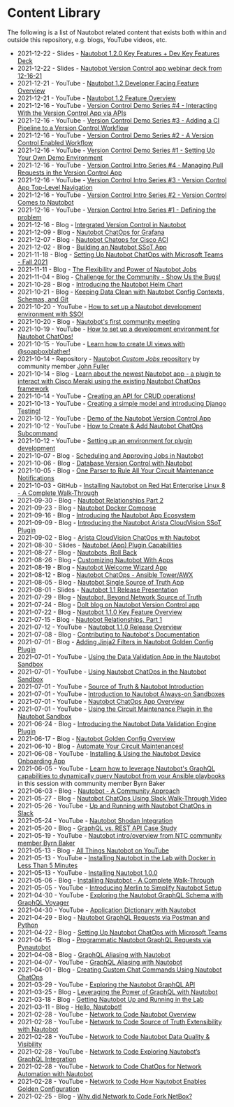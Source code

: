 # Content Library

The following is a list of Nautobot related content that exists both within and outside this repository, e.g. blogs, YouTube videos, etc.

* 2021-12-22 - Slides - [Nautobot 1.2.0 Key Features + Dev Key Features Deck](slides/Nautobot_1.2.0_Key_Features_+_Dev_Key_Features.pdf)
* 2021-12-22 - Slides - [Nautobot Version Control app webinar deck from 12-16-21](slides/Version_Control_Rollout_Dec_2021.pdf)
* 2021-12-21 - YouTube - [Nautobot 1.2 Developer Facing Feature Overview](https://youtu.be/IWLJ_VGa7po)
* 2021-12-21 - YouTube - [Nautobot 1.2 Feature Overview](https://youtu.be/-F_bbo-0veQ)
* 2021-12-16 - YouTube - [Version Control Demo Series #4 - Interacting With the Version Control App via APIs](https://youtu.be/OZdvAjXv7yo)
* 2021-12-16 - YouTube - [Version Control Demo Series #3 - Adding a CI Pipeline to a Version Control Workflow](https://youtu.be/N5u57MJXJSU)
* 2021-12-16 - YouTube - [Version Control Demo Series #2 - A Version Control Enabled Workflow](https://youtu.be/M9fskE5oXrk)
* 2021-12-16 - YouTube - [Version Control Demo Series #1 - Setting Up Your Own Demo Environment](https://youtu.be/XHrTHwhbZLc)
* 2021-12-16 - YouTube - [Version Control Intro Series #4 - Managing Pull Requests in the Version Control App](https://youtu.be/MrYM9qCvsjQ)
* 2021-12-16 - YouTube - [Version Control Intro Series #3 - Version Control App Top-Level Navigation](https://youtu.be/_spfhP6jlak)
* 2021-12-16 - YouTube - [Version Control Intro Series #2 - Version Control Comes to Nautobot](https://youtu.be/hRrBffPdyfw)
* 2021-12-16 - YouTube - [Version Control Intro Series #1 - Defining the problem](https://youtu.be/2PqgYV2575Q)
* 2021-12-16 - Blog - [Integrated Version Control in Nautobot](https://blog.networktocode.com/post/nautobot-version-control-roundup/)
* 2021-12-09 - Blog - [Nautobot ChatOps for Grafana](https://blog.networktocode.com/post/nautobot-chatops-for-grafana/)
* 2021-12-07 - Blog - [Nautobot Chatops for Cisco ACI](https://blog.networktocode.com/post/nautobot-chatops-for-cisco-aci/)
* 2021-12-02 - Blog - [Building an Nautobot SSoT App](https://blog.networktocode.com/post/building-an-nautobot-ssot-app/)
* 2021-11-18 - Blog - [Setting Up Nautobot ChatOps with Microsoft Teams - Fall 2021](https://blog.networktocode.com/post/setting-up-nautobot-chatops-with-msteams-fall-2021/)
* 2021-11-11 - Blog - [The Flexibility and Power of Nautobot Jobs](https://blog.networktocode.com/post/flexibility-and-power-of-nautobot-jobs/)
* 2021-11-04 - Blog - [Challenge for the Community - Show Us the Bugs!](https://blog.networktocode.com/post/show-us-the-bugs/)
* 2021-10-28 - Blog - [Introducing the Nautobot Helm Chart](http://blog.networktocode.com/post/nautobot-helm-charts/)
* 2021-10-21 - Blog - [Keeping Data Clean with Nautobot Config Contexts, Schemas, and Git](https://blog.networktocode.com/post/keeping-data-clean-in-nautobot/)
* 2021-10-20 - YouTube - [How to set up a Nautobot development environment with SSO!](https://www.youtube.com/watch?v=PYRdKT1MlLc)
* 2021-10-20 - Blog - [Nautobot's first community meeting](https://blog.networktocode.com/post/nautobot-community-meetings/)
* 2021-10-19 - YouTube - [How to set up a development environment for Nautobot ChatOps!](https://youtu.be/2gTkCspDWXY)
* 2021-10-15 - YouTube - [Learn how to create UI views with @soapboxblather!](https://www.youtube.com/watch?v=2e4Gx317ffY)
* 2021-10-14 - Repository - [Nautobot *Custom Jobs* repository](https://github.com/JohnFu11er/Nautobot_Custom_Jobs) by community member [John Fuller](https://github.com/JohnFu11er)
* 2021-10-14 - Blog - [Learn about the newest Nautobot app - a plugin to interact with Cisco Meraki using the existing Nautobot ChatOps framework](https://blog.networktocode.com/post/nautobot-chatops-with-meraki/)
* 2021-10-14 - YouTube - [Creating an API for CRUD operations!](https://www.youtube.com/watch?v=D8ekbmYR95I)
* 2021-10-13 - YouTube - [Creating a simple model and introducing Django Testing!](https://youtu.be/wrrdAfS-0JQ)
* 2021-10-12 - YouTube - [Demo of the Nautobot Version Control App](https://youtu.be/6VUiJ8uumX0)
* 2021-10-12 - YouTube - [How to Create & Add Nautobot ChatOps Subcommand](https://youtu.be/I6xGyUmmbYw) 
* 2021-10-12 - YouTube - [Setting up an environment for plugin development](https://youtu.be/t7Xcr9yZKG8)
* 2021-10-07 - Blog - [Scheduling and Approving Jobs in Nautobot](https://blog.networktocode.com/post/scheduling-and-approving-jobs-in-nautobot/)
* 2021-10-06 - Blog - [Database Version Control with Nautobot](https://blog.networktocode.com/post/database-version-control-with-nautobot/)
* 2021-10-05 - Blog - [One Parser to Rule All Your Circuit Maintenance Notifications](https://blog.networktocode.com/post/one-parser-to-rule-all-your-circuit-maintenance-notifications/)
* 2021-10-03 - GitHub - [Installing Nautobot on Red Hat Enterprise Linux 8 - A Complete Walk-Through](https://github.com/beholdenkey/Installing-Nautobot-on-RHEL-A-Complete-Walk-Through)
* 2021-09-30 - Blog - [Nautobot Relationships Part 2](https://blog.networktocode.com/post/nautobot-relationships-part-2/)
* 2021-09-23 - Blog - [Nautobot Docker Compose](https://blog.networktocode.com/post/nautobot-docker-compose/)
* 2021-09-16 - Blog - [Introducing the Nautobot App Ecosystem](https://blog.networktocode.com/post/introducing-nautobot-ecosystem/)  
* 2021-09-09 - Blog - [Introducing the Nautobot Arista CloudVision SSoT Plugin](https://blog.networktocode.com/post/nautobot-plugin-ssot-arista/)  
* 2021-09-02 - Blog - [Arista CloudVision ChatOps with Nautobot](https://blog.networktocode.com/post/arista-cloudvision-chatops-with-nautobot/)
* 2021-08-30 - Slides - [Nautobot (App) Plugin Capabilities](slides/2021-09-02_Nautobot_(App)_Plugin_Capabilities.pdf)  
* 2021-08-27 - Blog - [Nautobots, Roll Back](https://blog.networktocode.com/post/nautobots-rollback/) 
* 2021-08-26 - Blog - [Customizing Nautobot With Apps](https://blog.networktocode.com/post/customizing-nautobot-with-apps/)
* 2021-08-19 - Blog - [Nautobot Welcome Wizard App](https://blog.networktocode.com/post/nautobot-welcome-wizard/)
* 2021-08-12 - Blog - [Nautobot ChatOps - Ansible Tower/AWX](https://blog.networktocode.com/post/nautobot-plugin-chatops-ansible/)  
* 2021-08-05 - Blog - [Nautobot Single Source of Truth App](https://blog.networktocode.com/post/nautobot-ssot-plugin/)
* 2021-08-01 - Slides - [Nautobot 1.1 Release Presentation](slides/2021-07-20_Nautobot_1.1.0_Feature_Overview.pdf)
* 2021-07-29 - Blog - [Nautobot, Beyond Network Source of Truth](https://blog.networktocode.com/post/nautobot-beyond-network-source-of-truth/)
* 2021-07-24 - Blog - [Dolt blog on Nautobot Version Control app](https://www.dolthub.com/blog/2021-09-24-announcing-nautobot-on-dolt/)
* 2021-07-22 - Blog - [Nautobot 1.1.0 Key Feature Overview](https://blog.networktocode.com/post/nautobot-1.1.0-feature-overview/)
* 2021-07-15 - Blog - [Nautobot Relationships, Part 1](https://blog.networktocode.com/post/nautobot-relationships-part-1/)
* 2021-07-12 - YouTube - [Nautobot 1.1.0 Release Overview](https://youtu.be/3Wj0Jl3ceTk)
* 2021-07-08 - Blog - [Contributing to Nautobot's Documentation](https://blog.networktocode.com/post/contributing-to-nautobot-docs/)
* 2021-07-01 - Blog - [Adding Jinja2 Filters in Nautobot Golden Config Plugin](https://blog.networktocode.com/post/adding-jinja2-filters-in-nautobot-golden-config/)
* 2021-07-01 - YouTube - [Using the Data Validation App in the Nautobot Sandbox](https://youtu.be/KVgyywIwDag)
* 2021-07-01 - YouTube - [Using Nautobot ChatOps in the Nautobot Sandbox](https://youtu.be/zmS73a3xi9Y)
* 2021-07-01 - YouTube - [Source of Truth & Nautobot Introduction](https://youtu.be/pKhkQFBcEfY)
* 2021-07-01 - YouTube - [Introduction to Nautobot Always-on Sandboxes](https://youtu.be/Nda8XCjq89w)
* 2021-07-01 - YouTube - [Nautobot ChatOps App Overview](https://youtu.be/566S8r72I7c)
* 2021-07-01 - YouTube - [Using the Circuit Maintenance Plugin in the Nautobot Sandbox](https://youtu.be/zWHx76kZQgI)
* 2021-06-24 - Blog - [Introducing the Nautobot Data Validation Engine Plugin](http://blog.networktocode.com/post/intoroducing-the-nautobot-data-validation-engine-plugin/)
* 2021-06-17 - Blog - [Nautobot Golden Config Overview](http://blog.networktocode.com/post/nautobot-golden-config-overview/)
* 2021-06-10 - Blog - [Automate Your Circuit Maintenances!](http://blog.networktocode.com/post/automate-your-circuit-maintenances/)
* 2021-06-08 - YouTube - [Installing & Using the Nautobot Device Onboarding App](https://youtu.be/iThUlvAvadM)
* 2021-06-05 - YouTube - [Learn how to leverage Nautobot's GraphQL capabilities to dynamically query Nautobot from your Ansible playbooks](https://youtu.be/g4aMH_pGo0Q ) in this session with community member Byrn Baker 
* 2021-06-03 - Blog - [Nautobot - A Community Approach](http://blog.networktocode.com/post/nautobot-a-community-approach/)
* 2021-05-27 - Blog - [Nautobot ChatOps Using Slack Walk-Through Video](http://blog.networktocode.com/post/nautobot-chatops-using-slack-video/)
* 2021-05-26 - YouTube - [Up and Running with Nautobot ChatOps in Slack](https://youtu.be/O6t8jOMI_9I)
* 2021-05-24 - YouTube - [Nautobot Shodan Integration](https://youtu.be/_cfIiQhB1Q4)
* 2021-05-20 - Blog - [GraphQL vs. REST API Case Study](http://blog.networktocode.com/post/graphql-vs-rest-api-case-study/)
* 2021-05-19 - YouTube - [Nautobot intro/overview from NTC community member Byrn Baker](https://youtu.be/NzwbVsewcV8)
* 2021-05-13 - Blog - [All Things Nautobot on YouTube](http://blog.networktocode.com/post/all-things-nautobot-on-youtube/)
* 2021-05-13 - YouTube - [Installing Nautobot in the Lab with Docker in Less Than 5 Minutes](https://youtu.be/X6g-5iwr9hI)
* 2021-05-13 - YouTube - [Installing Nautobot 1.0.0](https://youtu.be/IYJJcgXYtnw)
* 2021-05-06 - Blog - [Installing Nautobot - A Complete Walk-Through](http://blog.networktocode.com/post/installing-nautobot/)
* 2021-05-05 - YouTube - [Introducing Merlin to Simplify Nautobot Setup](https://youtu.be/le3fB-YL6EM)
* 2021-04-30 - YouTube - [Exploring the Nautobot GraphQL Schema with GraphQL Voyager](https://youtu.be/VOgjhRQyK6U)
* 2021-04-30 - YouTube - [Application Dictionary with Nautobot](https://youtu.be/1_HQzz6nkmI)
* 2021-04-29 - Blog - [Nautobot GraphQL Requests via Postman and Python](http://blog.networktocode.com/post/nautobot-graphql-requests-via-postman-and-python/)
* 2021-04-22 - Blog - [Setting Up Nautobot ChatOps with Microsoft Teams](http://blog.networktocode.com/post/setting-up-nautobot-chatops-with-msteams/)
* 2021-04-15 - Blog - [Programmatic Nautobot GraphQL Requests via Pynautobot](http://blog.networktocode.com/post/programmatic-nautobot-graphql-requests-via-pynautobot/)
* 2021-04-08 - Blog - [GraphQL Aliasing with Nautobot](http://blog.networktocode.com/post/graphql-aliasing-with-nautobot/)
* 2021-04-07 - YouTube - [GraphQL Aliasing with Nautobot](https://youtu.be/3T4cRsIqM7Y)
* 2021-04-01 - Blog - [Creating Custom Chat Commands Using Nautobot ChatOps](http://blog.networktocode.com/post/creating-custom-chat-commands-using-nautobot-chatops/)
* 2021-03-29 - YouTube - [Exploring the Nautobot GraphQL API](https://youtu.be/SUezEhfsSUw)
* 2021-03-25 - Blog - [Leveraging the Power of GraphQL with Nautobot](http://blog.networktocode.com/post/leveraging-the-power-of-graphql-with-nautobot/)
* 2021-03-18 - Blog - [Getting Nautobot Up and Running in the Lab](http://blog.networktocode.com/post/getting-nautobot-up-and-running-in-the-lab/)
* 2021-03-11 - Blog - [Hello, Nautobot!](http://blog.networktocode.com/post/hello-nautobot/)
* 2021-02-28 - YouTube - [Network to Code Nautobot Overview](https://youtu.be/_vq-rtTRLRk)
* 2021-02-28 - YouTube - [Network to Code Source of Truth Extensibility with Nautobot](https://youtu.be/R6Dkoh-vaSc)
* 2021-02-28 - YouTube - [Network to Code Nautobot Data Quality & Visibility](https://youtu.be/eUE0Ni7SthY)
* 2021-02-28 - YouTube - [Network to Code Exploring Nautobot’s GraphQL Integration](https://youtu.be/3Q1s7--QD1w)
* 2021-02-28 - YouTube - [Network to Code ChatOps for Network Automation with Nautobot](https://youtu.be/_AfHe05Y3DA)
* 2021-02-28 - YouTube - [Network to Code How Nautobot Enables Golden Configuration](https://youtu.be/6TNsSR2hbZg)
* 2021-02-25 - Blog - [Why did Network to Code Fork NetBox?](http://blog.networktocode.com/post/why-did-network-to-code-fork-netbox/)

